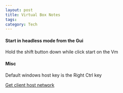 ```yaml
---
layout: post
title: Virtual Box Notes
tags: 
category: Tech
---
```


#### Start in headless mode from the Gui ####

Hold the shift button down while click start on the Vm

#### Misc ####

Default windows host key is the Right Ctrl key

[Get client host network](http://christophermaier.name/blog/2010/09/01/host-only-networking-with-virtualbox)
